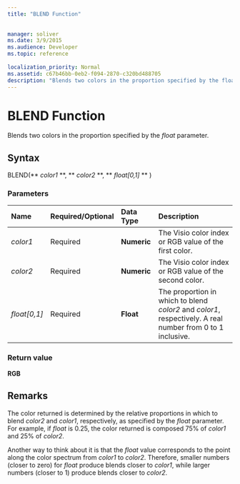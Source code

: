 ```yaml
---
title: "BLEND Function"
 
 
manager: soliver
ms.date: 3/9/2015
ms.audience: Developer
ms.topic: reference
 
localization_priority: Normal
ms.assetid: c67b46bb-0eb2-f094-2870-c320bd488705
description: "Blends two colors in the proportion specified by the float parameter."
---
```


# BLEND Function

Blends two colors in the proportion specified by the  _float_ parameter. 
  
## Syntax

BLEND(** *color1* **, ** *color2* **, ** *float[0,1]* ** ) 
  
### Parameters

|**Name**|**Required/Optional**|**Data Type**|**Description**|
|:-----|:-----|:-----|:-----|
| _color1_ <br/> |Required  <br/> |**Numeric** <br/> |The Visio color index or RGB value of the first color.  <br/> |
| _color2_ <br/> |Required  <br/> |**Numeric** <br/> |The Visio color index or RGB value of the second color.  <br/> |
| _float[0,1]_ <br/> |Required  <br/> |**Float** <br/> |The proportion in which to blend  _color2_ and  _color1_, respectively. A real number from 0 to 1 inclusive.  <br/> |
   
### Return value

 **RGB**
  
## Remarks

The color returned is determined by the relative proportions in which to blend  _color2_ and  _color1_, respectively, as specified by the  _float_ parameter. For example, if  _float_ is 0.25, the color returned is composed 75% of  _color1_ and 25% of  _color2_. 
  
Another way to think about it is that the  _float_ value corresponds to the point along the color spectrum from  _color1_ to  _color2_. Therefore, smaller numbers (closer to zero) for  _float_ produce blends closer to  _color1_, while larger numbers (closer to 1) produce blends closer to  _color2_.
  

